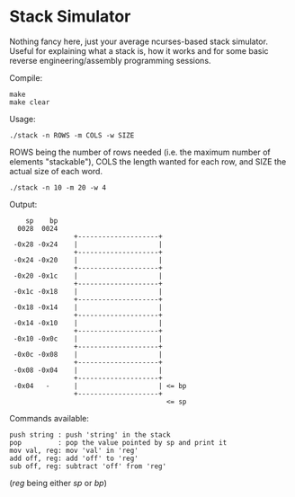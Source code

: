 # Stack Simulator

Nothing fancy here, just your average ncurses-based stack simulator. Useful for explaining what a stack is, how it works and for some basic reverse engineering/assembly programming sessions. 

Compile:

    make
    make clear

Usage: 

    ./stack -n ROWS -m COLS -w SIZE

ROWS being the number of rows needed (i.e. the maximum number of elements "stackable"), COLS the length wanted for each row, and SIZE the actual size of each word. 



    ./stack -n 10 -m 20 -w 4

Output: 

        sp    bp
      0028  0024
                    +--------------------+
     -0x28 -0x24    |                    |
                    +--------------------+
     -0x24 -0x20    |                    |
                    +--------------------+
     -0x20 -0x1c    |                    |
                    +--------------------+
     -0x1c -0x18    |                    |
                    +--------------------+
     -0x18 -0x14    |                    |
                    +--------------------+
     -0x14 -0x10    |                    |
                    +--------------------+
     -0x10 -0x0c    |                    |
                    +--------------------+
     -0x0c -0x08    |                    |
                    +--------------------+
     -0x08 -0x04    |                    |
                    +--------------------+
     -0x04   -      |                    | <= bp
                    +--------------------+
                                           <= sp

Commands available:

    push string : push 'string' in the stack
    pop         : pop the value pointed by sp and print it
    mov val, reg: mov 'val' in 'reg'
    add off, reg: add 'off' to 'reg'
    sub off, reg: subtract 'off' from 'reg'

(*reg* being either *sp* or *bp*)
